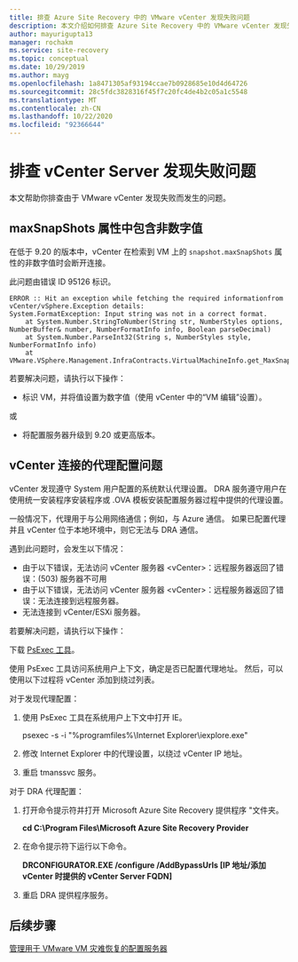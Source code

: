 ```yaml
---
title: 排查 Azure Site Recovery 中的 VMware vCenter 发现失败问题
description: 本文介绍如何排查 Azure Site Recovery 中的 VMware vCenter 发现失败问题。
author: mayurigupta13
manager: rochakm
ms.service: site-recovery
ms.topic: conceptual
ms.date: 10/29/2019
ms.author: mayg
ms.openlocfilehash: 1a8471305af93194ccae7b0928685e10d4d64726
ms.sourcegitcommit: 28c5fdc3828316f45f7c20fc4de4b2c05a1c5548
ms.translationtype: MT
ms.contentlocale: zh-CN
ms.lasthandoff: 10/22/2020
ms.locfileid: "92366644"
---
```

# <a name="troubleshoot-vcenter-server-discovery-failures"></a>排查 vCenter Server 发现失败问题

本文帮助你排查由于 VMware vCenter 发现失败而发生的问题。

## <a name="non-numeric-values-in-the-maxsnapshots-property"></a>maxSnapShots 属性中包含非数字值

在低于 9.20 的版本中，vCenter 在检索到 VM 上的 `snapshot.maxSnapShots` 属性的非数字值时会断开连接。

此问题由错误 ID 95126 标识。

```output
ERROR :: Hit an exception while fetching the required informationfrom vCenter/vSphere.Exception details:
System.FormatException: Input string was not in a correct format.
    at System.Number.StringToNumber(String str, NumberStyles options, NumberBuffer& number, NumberFormatInfo info, Boolean parseDecimal)
    at System.Number.ParseInt32(String s, NumberStyles style, NumberFormatInfo info)
    at VMware.VSphere.Management.InfraContracts.VirtualMachineInfo.get_MaxSnapshots()
```

若要解决问题，请执行以下操作：

- 标识 VM，并将值设置为数字值（使用 vCenter 中的“VM 编辑”设置）。

或

- 将配置服务器升级到 9.20 或更高版本。

## <a name="proxy-configuration-issues-for-vcenter-connectivity"></a>vCenter 连接的代理配置问题

vCenter 发现遵守 System 用户配置的系统默认代理设置。 DRA 服务遵守用户在使用统一安装程序安装程序或 .OVA 模板安装配置服务器过程中提供的代理设置。 

一般情况下，代理用于与公用网络通信；例如，与 Azure 通信。 如果已配置代理并且 vCenter 位于本地环境中，则它无法与 DRA 通信。

遇到此问题时，会发生以下情况：

- 由于以下错误，无法访问 vCenter 服务器 \<vCenter>：远程服务器返回了错误：(503) 服务器不可用
- 由于以下错误，无法访问 vCenter 服务器 \<vCenter>：远程服务器返回了错误：无法连接到远程服务器。
- 无法连接到 vCenter/ESXi 服务器。

若要解决问题，请执行以下操作：

下载 [PsExec 工具](/sysinternals/downloads/psexec)。 

使用 PsExec 工具访问系统用户上下文，确定是否已配置代理地址。 然后，可以使用以下过程将 vCenter 添加到绕过列表。

对于发现代理配置：

1. 使用 PsExec 工具在系统用户上下文中打开 IE。
    
    psexec -s -i "%programfiles%\Internet Explorer\iexplore.exe"

2. 修改 Internet Explorer 中的代理设置，以绕过 vCenter IP 地址。
3. 重启 tmanssvc 服务。

对于 DRA 代理配置：

1. 打开命令提示符并打开 Microsoft Azure Site Recovery 提供程序 "文件夹。
 
    **cd C:\Program Files\Microsoft Azure Site Recovery Provider**

3. 在命令提示符下运行以下命令。
   
   **DRCONFIGURATOR.EXE /configure /AddBypassUrls [IP 地址/添加 vCenter 时提供的 vCenter Server FQDN]**

4. 重启 DRA 提供程序服务。

## <a name="next-steps"></a>后续步骤

[管理用于 VMware VM 灾难恢复的配置服务器](./vmware-azure-manage-configuration-server.md#refresh-configuration-server)